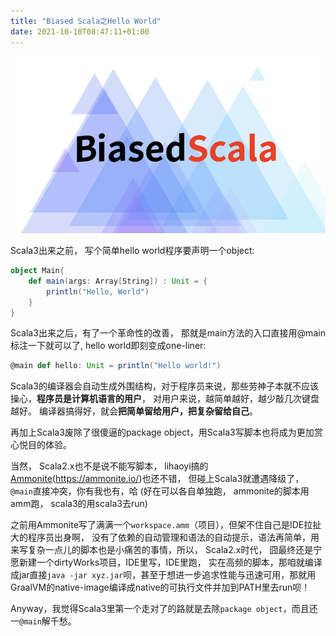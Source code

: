 ```yaml
---
title: "Biased Scala之Hello World"
date: 2021-10-10T08:47:11+01:00
---
```



![](images/cover.jpg)

Scala3出来之前， 写个简单hello world程序要声明一个object:

```scala
object Main{
    def main(args: Array[String]) : Unit = {
        println("Hello, World")
    }
}
```


Scala3出来之后，有了一个革命性的改善， 那就是main方法的入口直接用@main标注一下就可以了, hello world即刻变成one-liner:

```scala
@main def hello: Unit = println("Hello world!")
```

Scala3的编译器会自动生成外围结构，对于程序员来说，那些劳神子本就不应该操心，**程序员是计算机语言的用户**， 对用户来说，越简单越好，越少敲几次键盘越好。 编译器搞得好，就会**把简单留给用户，把复杂留给自己**。


再加上Scala3废除了很傻逼的package object，用Scala3写脚本也将成为更加赏心悦目的体验。



当然， Scala2.x也不是说不能写脚本， lihaoyi搞的[Ammonite](https://ammonite.io/)(https://ammonite.io/)也还不错， 但碰上Scala3就遭遇降级了，`@main`直接冲突，你有我也有，哈 (好在可以各自单独跑， ammonite的脚本用amm跑， scala3的用scala3去run)



之前用Ammonite写了满满一个`workspace.amm`（项目），但架不住自己是IDE拉扯大的程序员出身啊， 没有了依赖的自动管理和语法的自动提示，语法再简单，用来写复杂一点儿的脚本也是小痛苦的事情，所以， Scala2.x时代， 囧最终还是宁愿新建一个dirtyWorks项目，IDE里写，IDE里跑， 实在高频的脚本，那咱就编译成jar直接`java -jar xyz.jar`呗，甚至于想进一步追求性能与迅速可用，那就用GraalVM的native-image编译成native的可执行文件并加到PATH里去run呗！


Anyway，我觉得Scala3里第一个走对了的路就是去除`package object`，而且还一`@main`解千愁。


